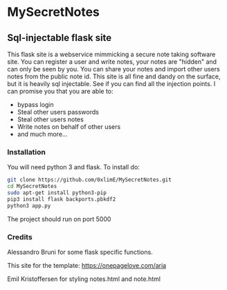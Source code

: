 # MySecretNotes

## Sql-injectable flask site

This flask site is a webservice mimmicking a secure note taking software site. You can register a user and write notes, your notes are "hidden" and can only be seen by you. You can share your notes and import other users notes from the public note id. This site is all fine and dandy on the surface, but it is heavily sql injectable. See if you can find all the injection points. I can promise you that you are able to:

* bypass login
* Steal other users passwords
* Steal other users notes
* Write notes on behalf of other users
* and much more...

### Installation

You will need python 3 and flask. To install do:

```sh
git clone https://github.com/0xlimE/MySecretNotes.git
cd MySecretNotes
sudo apt-get install python3-pip
pip3 install flask backports.pbkdf2
python3 app.py
```

The project should run on port 5000

### Credits

Alessandro Bruni for some flask specific functions.

This site for the template: <https://onepagelove.com/aria>

Emil Kristoffersen for styling notes.html and note.html
